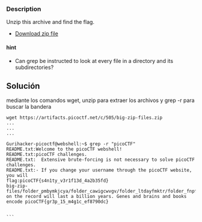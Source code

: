 ### Description
Unzip this archive and find the flag.

- [Download zip file](https://artifacts.picoctf.net/c/505/big-zip-files.zip)
#### hint
- Can grep be instructed to look at every file in a directory and its subdirectories?





## Solución
mediante los comandos wget, unzip para extraer los archivos y grep -r para buscar la bandera

````
wget https://artifacts.picoctf.net/c/505/big-zip-files.zip
...
...
...

Gurihacker-picoctf@webshell:~$ grep -r "picoCTF"
README.txt:Welcome to the picoCTF webshell!
README.txt:picoCTF challenges.
README.txt:  Extensive brute-forcing is not necessary to solve picoCTF challenges.
README.txt:- If you change your username through the picoCTF website, you will
flag:picoCTF{s4n1ty_v3r1f13d_4a2b35fd}
big-zip-files/folder_pmbymkjcya/folder_cawigcwvgv/folder_ltdayfmktr/folder_fnpfclfyee/whzxrpivpqld.txt:information on the record will last a billion years. Genes and brains and books encode picoCTF{gr3p_15_m4g1c_ef8790dc}


```


